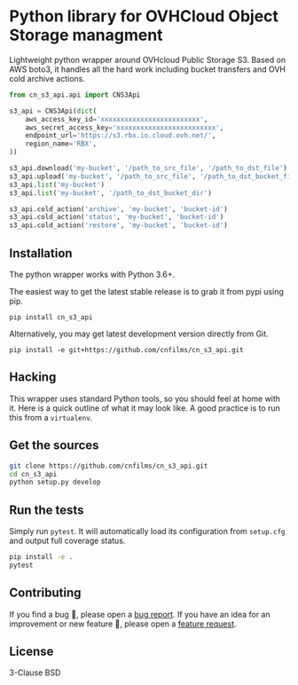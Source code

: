 # Python library for OVHCloud Object Storage managment

Lightweight python wrapper around OVHcloud Public Storage S3. Based on AWS boto3, it handles all the hard work including bucket transfers and OVH cold archive actions.

```python
from cn_s3_api.api import CNS3Api

s3_api = CNS3Api(dict(
    aws_access_key_id='xxxxxxxxxxxxxxxxxxxxxxxxx',
    aws_secret_access_key='xxxxxxxxxxxxxxxxxxxxxxxxx',
    endpoint_url='https://s3.rbx.io.cloud.ovh.net/',
    region_name='RBX',
))

s3_api.download('my-bucket', '/path_to_src_file', '/path_to_dst_file')
s3_api.upload('my-bucket', '/path_to_src_file', '/path_to_dst_bucket_file')
s3_api.list('my-bucket')
s3_api.list('my-bucket', '/path_to_dst_bucket_dir')

s3_api.cold_action('archive', 'my-bucket', 'bucket-id')
s3_api.cold_action('status', 'my-bucket', 'bucket-id')
s3_api.cold_action('restore', 'my-bucket', 'bucket-id')
```

## Installation

The python wrapper works with Python 3.6+.

The easiest way to get the latest stable release is to grab it from pypi using pip.

```
pip install cn_s3_api
```

Alternatively, you may get latest development version directly from Git.

```
pip install -e git+https://github.com/cnfilms/cn_s3_api.git
```

## Hacking

This wrapper uses standard Python tools, so you should feel at home with it.
Here is a quick outline of what it may look like. A good practice is to run
this from a ``virtualenv``.

## Get the sources

```bash
git clone https://github.com/cnfilms/cn_s3_api.git
cd cn_s3_api
python setup.py develop

```

## Run the tests

Simply run ``pytest``. It will automatically load its configuration from ``setup.cfg`` and output full coverage status. 

```bash
pip install -e .
pytest
```

## Contributing

If you find a bug :bug:, please open a [bug report](https://github.com/cnfilms/cn_s3_api/issues/new?assignees=&labels=bug&template=bug_report.md&title=).
If you have an idea for an improvement or new feature :rocket:, please open a [feature request](https://github.com/cnfilms/cn_s3_api/issues/new?assignees=&labels=Feature+request&template=feature_request.md&title=).

## License

3-Clause BSD

